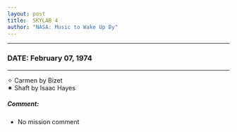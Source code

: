 ```yaml
---
layout: post
title:  SKYLAB 4
author: "NASA: Music to Wake Up By"
---
```


----
### DATE: February 07, 1974
----
✧ Carmen by Bizet  &nbsp;<br />✷ Shaft by Isaac Hayes

##### Comment:
* No mission comment
